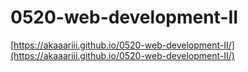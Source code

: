 # 0520-web-development-II

[https://akaaariii.github.io/0520-web-development-II/](https://akaaariii.github.io/0520-web-development-II/)
